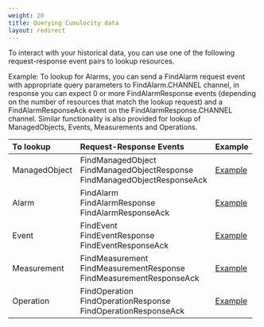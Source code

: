 ```yaml
---
weight: 20
title: Querying Cumulocity data
layout: redirect
---
```


To interact with your historical data, you can use one of the following request-response event pairs to lookup resources.

Example: To lookup for Alarms, you can send a FindAlarm request event with appropriate query parameters to FindAlarm.CHANNEL channel, in response you can expect 0 or more FindAlarmResponse events (depending on the number of resources that match the lookup request) and a FindAlarmResponseAck event on the FindAlarmResponse.CHANNEL channel. Similar functionality is also provided for lookup of ManagedObjects, Events, Measurements and Operations.

|To lookup|Request-Response Events|Example|
|:---------|:-----------------|:---------|
|ManagedObject|FindManagedObject <br/>FindManagedObjectResponse <br/>FindManagedObjectResponseAck|[Example](https://documentation.softwareag.com/onlinehelp/Rohan/Apama/v10-3/apama10-3/apama-webhelp/index.html#page/apama-webhelp%2Fco-ConApaAppToExtCom_cumulocity_querying_for_managed_objects.html%23)|
|Alarm|FindAlarm <br/>FindAlarmResponse <br/>FindAlarmResponseAck|[Example](https://documentation.softwareag.com/onlinehelp/Rohan/Apama/v10-3/apama10-3/apama-webhelp/index.html#page/apama-webhelp%2Fco-ConApaAppToExtCom_cumulocity_querying_for_alarms.html%23)|
|Event|FindEvent <br/>FindEventResponse <br/>FindEventResponseAck|[Example](https://documentation.softwareag.com/onlinehelp/Rohan/Apama/v10-3/apama10-3/apama-webhelp/index.html#page/apama-webhelp%2Fco-ConApaAppToExtCom_cumulocity_querying_for_events.html%23)|
|Measurement|FindMeasurement <br/>FindMeasurementResponse <br/>FindMeasurementResponseAck|[Example](https://documentation.softwareag.com/onlinehelp/Rohan/Apama/v10-3/apama10-3/apama-webhelp/index.html#page/apama-webhelp%2Fco-ConApaAppToExtCom_cumulocity_querying_for_measurements.html%23)|
|Operation|FindOperation <br/>FindOperationResponse <br/>FindOperationResponseAck|[Example](https://documentation.softwareag.com/onlinehelp/Rohan/Apama/v10-3/apama10-3/apama-webhelp/index.html#page/apama-webhelp%2Fco-ConApaAppToExtCom_cumulocity_querying_for_operations.html%23)|